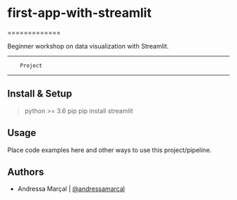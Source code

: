 # first-app-with-streamlit

=============

Beginner workshop on data visualization with Streamlit.

----------------------
        Project
----------------------




Install & Setup
---------------

> python >= 3.6
> pip
> pip install streamlit

Usage
-----

Place code examples here and other ways to use this project/pipeline.



Authors
-------

* Andressa Marçal | [@andressamarcal](https://github.com/andressamarcal)
